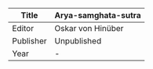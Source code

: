 |Title | Arya-samghata-sutra 
| --- | --- 
|Editor | Oskar von Hinüber
|Publisher | Unpublished
|Year | -